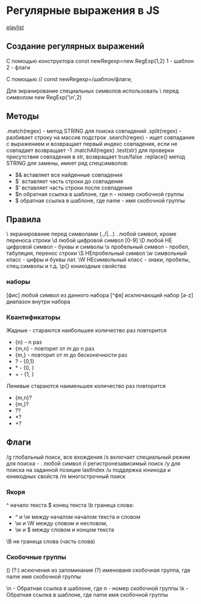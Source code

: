 # Регулярные выражения в JS

[playlist](https://www.youtube.com/playlist?list=PLY4rE9dstrJybXiawtabniwVxQSCAb3PL)

## Cоздание регулярных выражений

С помощью конструктора сonst newRegexp=new RegExp(1,2)
1 - шаблон
2 - флаги

С помощью // const newRegexp=/шаблон/флаги;

Для экранирование специальных символов использовать \ перед символом
new RegExp('\\n',2)

## Методы

.match(regex) - метод STRING для поиска совпадений
.split(regex) - разбивает строку на массив подстрок
.search(regex) - ищет совпадание с выражением и возвращает первый индекс совпадения, если не совпадает возвращает -1
.matchAll(regex)
.test(str) для проверки присутствия совпадения в str, возвращает true/false
.replace() метод STRING для замены, имеет ряд спецсимволов:
- $& вставляет все найденные совпадения
- $` вставляет часть строки до совпадения
- $' вставляет часть строки после совпадения
- $n обратная ссылка в шаблоне, где n - номер скобочной группы
- $<name> обратная ссылка в шаблоне, где name - имя скобочной группы

## Правила

\ экранирование перед символами (.,/|...)
. любой символ, кроме переноса строки
\d любой цифровой символ [0-9]
\D любой НЕ цифровой символ - буквы и символы
\s пробельный символ - пробел, табуляция, перенос строки
\S НЕпробельный символ
\w символьный класс - цифры и буквы лат.
\W НЕсимвольный класс - знаки, пробелы, спец.символы и т.д.
\p{} юникодные свойства

### наборы

[фис] любой символ из данного набора
[^фя] исключающий набор
[a-z] диапазон внутри набора

### Квантификаторы

Жадные - стараются наибольшее количество раз повторится

- {n} - n раз
- {m,n} - повторит от m до n раз
- {m,} - повторит от m до бесконечности раз
- ? - {0,1}
- \* - {0, }
- \+ - {1, }

Ленивые стараются наименьшее количество раз повторится

- {m,n}?
- {m,}?
- ??
- *?
- \+?

## Флаги

/g глобальный поиск, все вхождения
/s включает специальный режим для поиска - . любой символ
/i регистронезависимый поиск
/y для поиска на заданной позиции lastIndex
/u поддержка юникода и юникодных свойств
/m многострочный поиск

### Якоря

^ начало текста
$ конец текста
\b граница слова:
 - ^ и \w между началом началом текста и словом
 - \w и \W между словом и несловом,
 - \w и $ между словом и концом текста

\B не граница слова (часть слова)

### Скобочные группы

()
(?:) искючения из запоминания
(?<name>) именованя скобочная группа, где name имя скобочной группы

\n - Обратная ссылка в шаблоне, где n - номер скобочной группы
\k<name> - Обратная ссылка в шаблоне, где name имя скобочной группы

